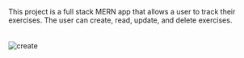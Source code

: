 This project is a full stack MERN app that allows a user to track their exercises. The user can create, read, update, and delete exercises.
\
\
\
![create](https://github.com/emmanueposu/Exercise-Tracker/assets/102590682/279b7f31-0e19-4dd2-8c68-53432aa861ed)
